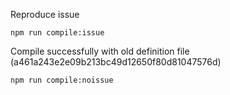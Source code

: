 Reproduce issue

`npm run compile:issue`

Compile successfully with old definition file (a461a243e2e09b213bc49d12650f80d81047576d)

`npm run compile:noissue`
